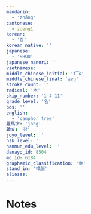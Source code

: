 ```yaml
---
mandarin:
  - 'zhāng'
cantonese:
  - zoeng1
korean:
  - '장'
korean_native: ''
japanese:
  - 'SHOU'
japanese_nanori: ''
vietnamese:
middle_chinese_initial: 't͡ɕ'
middle_chinese_final: 'ɨɐŋ'
stroke_count: ''
radical: '木'
skip_number: '1-4-11'
grade_level: '名'
pos: ''
english:
  - 'camphor tree'
羅馬字: 'jang'
韓文: '장'
joyo_level: ''
hsk_level: ''
hanmun_edu_level: ''
danayo_id: 8504
mc_id: 6184
graphemic_classification: '章'
stand_in: '樟脳'
aliases:
---
```


# Notes
